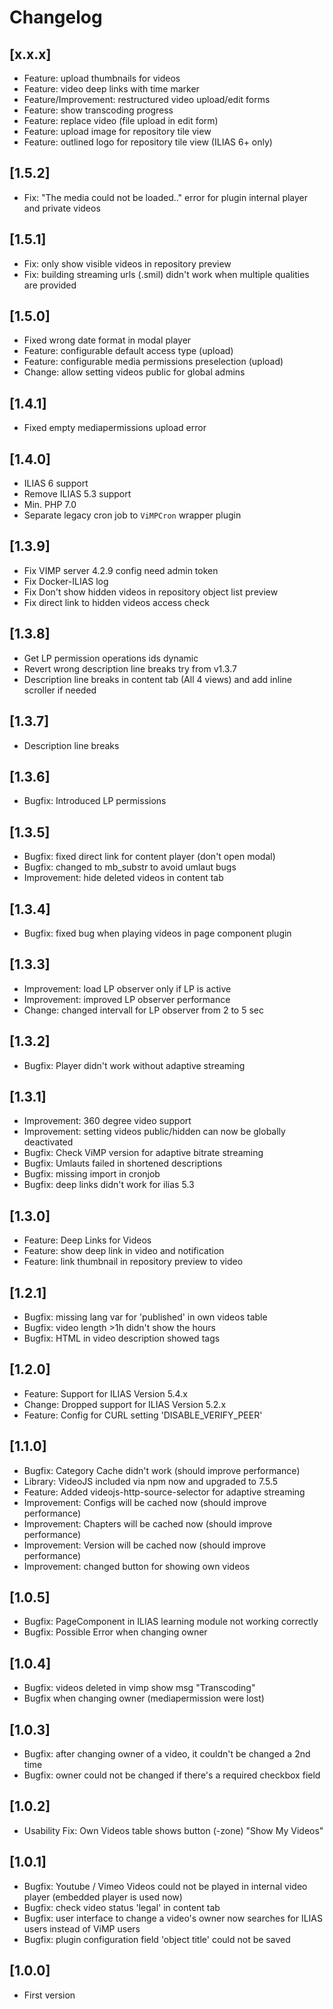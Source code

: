 # Changelog

## [x.x.x]
- Feature: upload thumbnails for videos
- Feature: video deep links with time marker
- Feature/Improvement: restructured video upload/edit forms
- Feature: show transcoding progress 
- Feature: replace video (file upload in edit form)
- Feature: upload image for repository tile view
- Feature: outlined logo for repository tile view (ILIAS 6+ only)

## [1.5.2]
- Fix: "The media could not be loaded.." error for plugin internal player and private videos

## [1.5.1]
- Fix: only show visible videos in repository preview
- Fix: building streaming urls (.smil) didn't work when multiple qualities are provided

## [1.5.0]
- Fixed wrong date format in modal player
- Feature: configurable default access type (upload)
- Feature: configurable media permissions preselection (upload)
- Change: allow setting videos public for global admins

## [1.4.1]
- Fixed empty mediapermissions upload error

## [1.4.0]
- ILIAS 6 support
- Remove ILIAS 5.3 support
- Min. PHP 7.0
- Separate legacy cron job to `ViMPCron` wrapper plugin

## [1.3.9]
- Fix VIMP server 4.2.9 config need admin token
- Fix Docker-ILIAS log
- Fix Don't show hidden videos in repository object list preview
- Fix direct link to hidden videos access check

## [1.3.8]
- Get LP permission operations ids dynamic
- Revert wrong description line breaks try from v1.3.7
- Description line breaks in content tab (All 4 views) and add inline scroller if needed

## [1.3.7]
- Description line breaks

## [1.3.6]
- Bugfix: Introduced LP permissions

## [1.3.5]
- Bugfix: fixed direct link for content player (don't open modal)
- Bugfix: changed to mb_substr to avoid umlaut bugs
- Improvement: hide deleted videos in content tab

## [1.3.4]
- Bugfix: fixed bug when playing videos in page component plugin

## [1.3.3]
- Improvement: load LP observer only if LP is active
- Improvement: improved LP observer performance
- Change: changed intervall for LP observer from 2 to 5 sec

## [1.3.2]
- Bugfix: Player didn't work without adaptive streaming

## [1.3.1]
- Improvement: 360 degree video support
- Improvement: setting videos public/hidden can now be globally deactivated
- Bugfix: Check ViMP version for adaptive bitrate streaming
- Bugfix: Umlauts failed in shortened descriptions
- Bugfix: missing import in cronjob
- Bugfix: deep links didn't work for ilias 5.3

## [1.3.0]
- Feature: Deep Links for Videos
- Feature: show deep link in video and notification
- Feature: link thumbnail in repository preview to video

## [1.2.1]
- Bugfix: missing lang var for 'published' in own videos table
- Bugfix: video length >1h didn't show the hours
- Bugfix: HTML in video description showed tags

## [1.2.0]
- Feature: Support for ILIAS Version 5.4.x
- Change: Dropped support for ILIAS Version 5.2.x
- Feature: Config for CURL setting 'DISABLE_VERIFY_PEER'

## [1.1.0]
- Bugfix: Category Cache didn't work (should improve performance)
- Library: VideoJS included via npm now and upgraded to 7.5.5
- Feature: Added videojs-http-source-selector for adaptive streaming
- Improvement: Configs will be cached now (should improve performance)
- Improvement: Chapters will be cached now (should improve performance)
- Improvement: Version will be cached now (should improve performance)
- Improvement: changed button for showing own videos

## [1.0.5]
- Bugfix: PageComponent in ILIAS learning module not working correctly
- Bugfix: Possible Error when changing owner

## [1.0.4]
- Bugfix: videos deleted in vimp show msg "Transcoding"
- Bugfix when changing owner (mediapermission were lost)

## [1.0.3]
- Bugfix: after changing owner of a video, it couldn't be changed a 2nd time
- Bugfix: owner could not be changed if there's a required checkbox field

## [1.0.2]
- Usability Fix: Own Videos table shows button (-zone) "Show My Videos"

## [1.0.1]
- Bugfix: Youtube / Vimeo Videos could not be played in internal video player (embedded player is used now)
- Bugfix: check video status 'legal' in content tab
- Bugfix: user interface to change a video's owner now searches for ILIAS users instead of ViMP users
- Bugfix: plugin configuration field 'object title' could not be saved

## [1.0.0]
- First version

